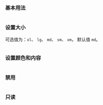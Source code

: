### 基本用法

```vue demo src="../../examples/switch/base.vue"
```

### 设置大小

可选值为：`xl`、 `lg`、 `md`、 `sm`、 `xm`， 默认值 `md`。

```vue demo src="../../examples/switch/size.vue"
```

### 设置颜色和内容

```vue demo src="../../examples/switch/custom.vue"
```

### 禁用

```vue demo src="../../examples/switch/disabled.vue"
```

### 只读

```vue demo src="../../examples/switch/readonly.vue"
```
